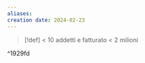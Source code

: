 ```yaml
---
aliases: 
creation date: 2024-02-23
---
```


> [!def]
> < 10 addetti e fatturato < 2 milioni

^1929fd
